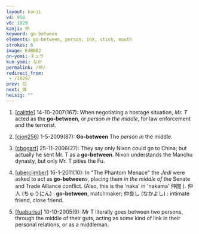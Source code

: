 ```yaml
---
layout: kanji
v4: 956
v6: 1029
kanji: 仲
keyword: go-between
elements: go-between, person, inX, stick, mouth
strokes: 6
image: E4BBB2
on-yomi: チュウ
kun-yomi: なか
permalink: /仲/
redirect_from:
 - /1029/
prev: 位
next: 体
heisig: ""
---
```


1) [<a href="http://kanji.koohii.com/profile/calittle">calittle</a>] 14-10-2007(167): When negotiating a hostage situation, <em>Mr. T</em> acted as the<strong> go-between</strong>, or <em>person in the middle</em>, for law enforcement and the terrorist.

2) [<a href="http://kanji.koohii.com/profile/cjon256">cjon256</a>] 1-5-2009(87): <strong>Go-between</strong> The <em>person</em> <em>in</em> the middle.

3) [<a href="http://kanji.koohii.com/profile/cbogart">cbogart</a>] 25-11-2006(27): They say only Nixon could go to China; but actually he sent Mr. T as a<strong> go-between</strong>. Nixon understands the Manchu dynasty, but only Mr. T pities the Fu.

4) [<a href="http://kanji.koohii.com/profile/uberclimber">uberclimber</a>] 16-1-2011(10): In &quot;The Phantom Menace&quot; the <em>Jedi</em> were asked to act as<strong> go-between</strong>s, placing them <em>in the middle of</em> the Senate and Trade Alliance conflict. (Also, this is the &#039;naka&#039; in &#039;nakama&#039; 仲間 ). 仲人 (ちゅうにん) :<strong> go-between</strong>, matchmaker; 仲良し (なかよし) : intimate friend, close friend.

5) [<a href="http://kanji.koohii.com/profile/fuaburisu">fuaburisu</a>] 10-10-2005(9): Mr T literally goes between two persons, through the middle of their guts, acting as some kind of link in their personal relations, or as a middleman.

